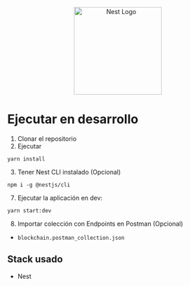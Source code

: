 <p align="center">
  <a href="http://nestjs.com/" target="blank"><img src="https://nestjs.com/img/logo-small.svg" width="200" alt="Nest Logo" /></a>
</p>

# Ejecutar en desarrollo

1. Clonar el repositorio
2. Ejecutar
```
yarn install
```
3. Tener Nest CLI instalado (Opcional)
```
npm i -g @nestjs/cli
```

7. Ejecutar la aplicación en dev:
```
yarn start:dev
```
8. Importar colección con Endpoints en Postman (Opcional) 
- `blockchain.postman_collection.json`

## Stack usado
* Nest
